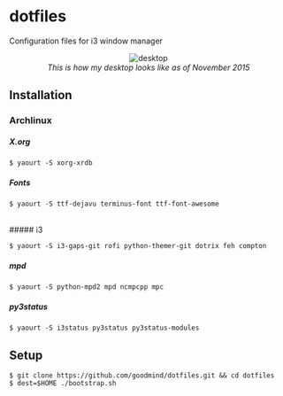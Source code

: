 dotfiles
========

Configuration files for i3 window manager

<p align="center">
<img src="https://cloud.githubusercontent.com/assets/3275424/11303687/f2760262-8fc5-11e5-90cd-a30d7a367644.png" alt="desktop" />
<br/>
<i>This is how my desktop looks like as of November 2015</i>
</p>

Installation
------------

### Archlinux

##### X.org

    $ yaourt -S xorg-xrdb

##### Fonts

    $ yaourt -S ttf-dejavu terminus-font ttf-font-awesome
<br/>
##### i3

    $ yaourt -S i3-gaps-git rofi python-themer-git dotrix feh compton
    
##### mpd
    
    $ yaourt -S python-mpd2 mpd ncmpcpp mpc
    
##### py3status
    
    $ yaourt -S i3status py3status py3status-modules

Setup
-----

    $ git clone https://github.com/goodmind/dotfiles.git && cd dotfiles
    $ dest=$HOME ./bootstrap.sh

